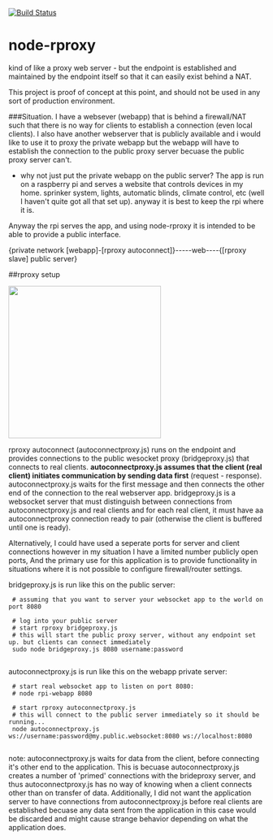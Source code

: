 [![Build Status](https://travis-ci.org/nickolanack/node-rproxy.svg?branch=master)](https://travis-ci.org/nickolanack/node-rproxy)

# node-rproxy
kind of like a proxy web server - but the endpoint is established and maintained by the endpoint itself so that it can easily exist behind a NAT. 

This project is proof of concept at this point, and should not be used in any sort of production environment.

###Situation.
I have a websever (webapp) that is behind a firewall/NAT such that there is no way for clients to establish a connection (even local clients).
I also have another webserver that is publicly available and i would like to use it to proxy the private webapp but the webapp will
have to establish the connection to the public proxy server becuase the public proxy server can't.

 - why not just put the private webapp on the public server? The app is run on a raspberry pi and serves a website that controls devices 
 in my home. sprinker system, lights, automatic blinds, climate control, etc (well I haven't quite got all that set up). anyway it is 
 best to keep the rpi where it is.
 
Anyway the rpi serves the app, and using node-rproxy it is intended to be able to provide a public interface. 



{private network [webapp]-[rproxy autoconnect]}-----web----{[rproxy slave] public server}
 
##rproxy setup

<img src="https://raw.github.com/nickolanack/node-rproxy/master/diagram.png" height="300px"/>

rproxy autoconnect (autoconnectproxy.js) runs on the endpoint and provides connections to the public wesocket proxy (bridgeproxy.js) that connects to real clients. **autoconnectproxy.js assumes that the client (real client) initiates communication by sending data first** (request - response). autoconnectproxy.js waits for the first message and then connects the other end of the connection to the real webserver app. bridgeproxy.js is a websocket server that must distinguish between connections from autoconnectproxy.js and real clients and for each real client, it must have aa autoconnectproxy connection ready to pair (otherwise the client is buffered until one is ready). 

Alternatively, I could have used a seperate ports for server and client connections however in my situation I have a limited number publicly open ports, And the primary
use for this application is to provide functionality in situations where it is not possible to configure firewall/router settings.

bridgeproxy.js is run like this on the public server: 
```
 # assuming that you want to server your websocket app to the world on port 8080

 # log into your public server
 # start rproxy bridgeproxy.js
 # this will start the public proxy server, without any endpoint set up. but clients can connect immediately
 sudo node bridgeproxy.js 8080 username:password
 
```

autoconnectproxy.js is run like this on the webapp private server: 
```
 # start real websocket app to listen on port 8080:
 # node rpi-webapp 8080
 
 # start rproxy autoconnectproxy.js
 # this will connect to the public server immediately so it should be running...
 node autoconnectproxy.js ws://username:password@my.public.websocket:8080 ws://localhost:8080
 
```

note: autoconnectproxy.js waits for data from the client, before connecting it's other end to the application. This is becuase autoconnectproxy.js creates a number of 'primed'
connections with the brideproxy server, and thus autoconnectproxy.js has no way of knowing when a client connects other than on transfer of data. Additionally, I did not want
the application server to have connections from autoconnectproxy.js before real clients are established becuase any data sent from the application in this case would be discarded
and might cause strange behavior depending on what the application does. 

